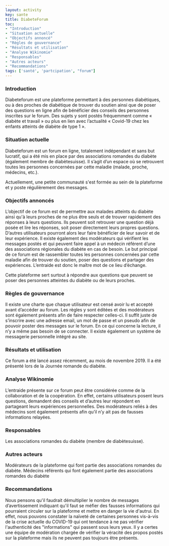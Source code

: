 ```yaml
---
layout: activity
key: sante
title: DiabeteForum
toc:
- "Introduction"
- "Situation actuelle"
- "Objectifs annoncé"
- "Règles de gouvernance"
- "Résultats et utilisation"
- "Analyse Wikinomie"
- "Responsables"
- "Autres acteurs"
- "Recommandations"
tags: ['santé', 'partcipation', "forum"]
---
```


### Introduction

Diabeteforum est une plateforme permettant à des personnes diabétiques, ou à des proches de diabétique de trouver du soutien ainsi que de poser des questions en ligne afin de bénéficier des conseils des personnes inscrites sur le forum. Des sujets y sont postés fréquemment comme « diabète et travail » ou plus en lien avec l’actualité « Covid-19 chez les enfants atteints de diabète de type 1 ».


### Situation actuelle

Diabeteforum est un forum en ligne, totalement indépendant et sans but lucratif, qui a été mis en place par des associations romandes du diabète (également membre de diabètesuisse). Il s’agit d’un espace où se retrouvent toutes les personnes concernées par cette maladie (malade, proche, médecins, etc.). 

Actuellement, une petite communauté s'est formée au sein de la plateforme et y poste régulièrement des messages.

### Objectifs annoncés

L’objectif de ce forum est de permettre aux malades atteints du diabète ainsi qu'à leurs proches de ne plus être seuls et de trouver rapidement des réponses à leurs questions. Ils peuvent soit retrouver une question déjà posée et lire les réponses, soit poser directement leurs propres questions. D’autres utilisateurs pourront alors leur faire bénéficier de leur savoir et de leur expérience. Il existe également des modérateurs qui vérifient les messages postés et qui peuvent faire appel à un médecin référent d’une des associations régionales du diabète en cas de besoin. Le but principal de ce forum est de rassembler toutes les personnes concernées par cette maladie afin de trouver du soutien, poser des questions et partager des expériences. L’entraide est donc le maître mot de ce lieu d’échange.

Cette plateforme sert surtout à répondre aux questions que peuvent se poser des personnes atteintes du diabète ou de leurs proches.

### Règles de gouvernance

Il existe une charte que chaque utilisateur est censé avoir lu et accepté avant d’accéder au forum. Les règles y sont éditées et des modérateurs sont également présents afin de faire respecter celles-ci. Il suffit juste de s’inscrire avec une adresse email, un mot de passe et un pseudo afin de pouvoir poster des messages sur le forum. En ce qui concerne la lecture, il n’y a même pas besoin de se connecter. Il existe également un système de messagerie personnelle intégré au site.

### Résultats et utilisation

Ce forum a été lancé assez récemment, au mois de novembre 2019. Il a été présenté lors de la Journée romande du diabète.

### Analyse Wikinomie

L’entraide présente sur ce forum peut être considérée comme de la collaboration et de la coopération. En effet, certains utilisateurs posent leurs questions, demandent des conseils et d’autres leur répondent en partageant leurs expériences personnelles. Des modérateurs reliés à des médecins sont également présents afin qu’il n’y ait pas de fausses informations relayées. 

### Responsables

Les associations romandes du diabète (membre de diabètesuisse).

### Autres acteurs

Modérateurs de la plateforme qui font partie des associations romandes du diabète. 
Médecins référents qui font également partie des associations romandes du diabète

### Recommandations

Nous pensons qu'il faudrait démultiplier le nombre de messages d’avertissement indiquant qu'il faut se méfier des fausses informations 
qui pourraient circuler sur la plateforme et mettre en danger la vie d'autrui. En effet, nous pouvons constater la naïveté de certaines
personnes vis-à-vis de la crise actuelle du COVID-19 qui ont tendance à ne pas vérifier l'authenticité des "informations" 
qui passent sous leurs yeux. Il y a certes une équipe de modération chargée de vérifier la véracité des propos postés sur la plateforme 
mais ils ne peuvent pas toujours être présents. 